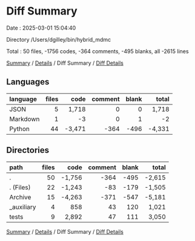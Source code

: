 # Diff Summary

Date : 2025-03-01 15:04:40

Directory /Users/dgilley/bin/hybrid_mdmc

Total : 50 files,  -1756 codes, -364 comments, -495 blanks, all -2615 lines

[Summary](results.md) / [Details](details.md) / Diff Summary / [Diff Details](diff-details.md)

## Languages
| language | files | code | comment | blank | total |
| :--- | ---: | ---: | ---: | ---: | ---: |
| JSON | 5 | 1,718 | 0 | 0 | 1,718 |
| Markdown | 1 | -3 | 0 | 1 | -2 |
| Python | 44 | -3,471 | -364 | -496 | -4,331 |

## Directories
| path | files | code | comment | blank | total |
| :--- | ---: | ---: | ---: | ---: | ---: |
| . | 50 | -1,756 | -364 | -495 | -2,615 |
| . (Files) | 22 | -1,243 | -83 | -179 | -1,505 |
| Archive | 15 | -4,263 | -371 | -547 | -5,181 |
| _auxiliary | 4 | 858 | 43 | 120 | 1,021 |
| tests | 9 | 2,892 | 47 | 111 | 3,050 |

[Summary](results.md) / [Details](details.md) / Diff Summary / [Diff Details](diff-details.md)